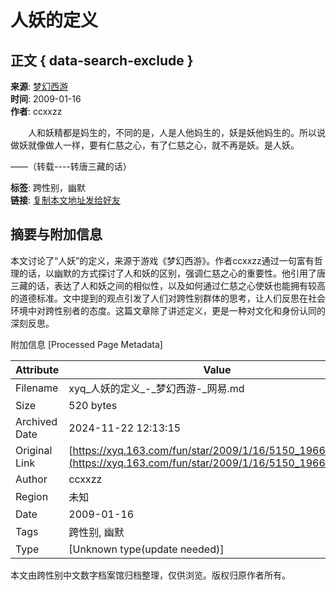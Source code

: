 # 人妖的定义

## 正文 { data-search-exclude }


**来源**: [梦幻西游](http://xyq.163.com/ "梦幻西游")  
**时间**: 2009-01-16  
**作者**: ccxxzz  

　　人和妖精都是妈生的，不同的是，人是人他妈生的，妖是妖他妈生的。所以说做妖就像做人一样，要有仁慈之心，有了仁慈之心，就不再是妖。是人妖。

——（转载----转唐三藏的话）  

**标签**: 跨性别，幽默  
**链接**: [复制本文地址发给好友](https://xyq.163.com/fun/star/2009/1/16/5150_196615.html)  

## 摘要与附加信息

<!-- tcd_abstract -->
本文讨论了“人妖”的定义，来源于游戏《梦幻西游》。作者ccxxzz通过一句富有哲理的话，以幽默的方式探讨了人和妖的区别，强调仁慈之心的重要性。他引用了唐三藏的话，表达了人和妖之间的相似性，以及如何通过仁慈之心使妖也能拥有较高的道德标准。文中提到的观点引发了人们对跨性别群体的思考，让人们反思在社会环境中对跨性别者的态度。这篇文章除了讲述定义，更是一种对文化和身份认同的深刻反思。
<!-- tcd_abstract_end -->

附加信息 [Processed Page Metadata]

| Attribute       | Value                                  |
|-----------------|----------------------------------------|
| Filename        | xyq_人妖的定义_-_梦幻西游-_网易.md                             |
| Size            | 520 bytes                           |
| Archived Date   | 2024-11-22 12:13:15                             |
| Original Link   | [https://xyq.163.com/fun/star/2009/1/16/5150_196615.html](https://xyq.163.com/fun/star/2009/1/16/5150_196615.html)                       |
| Author          | ccxxzz                               |
| Region          | 未知                               |
| Date            | 2009-01-16                                 |
| Tags            | 跨性别, 幽默                                 |
| Type            | [Unknown type(update needed)]                                 |
<!-- tcd_table_end -->

本文由跨性别中文数字档案馆归档整理，仅供浏览。版权归原作者所有。
